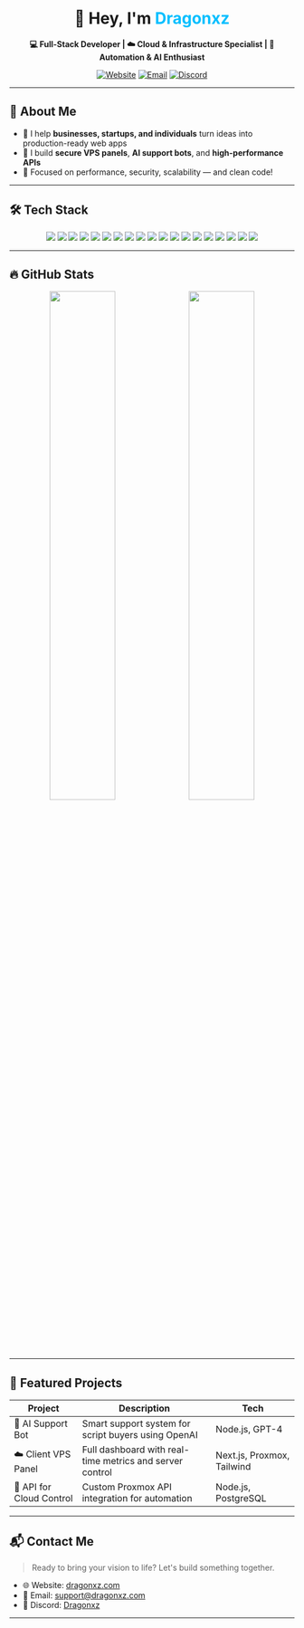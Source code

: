 <h1 align="center">👋 Hey, I'm <span style="color:#00bfff">Dragonxz</span></h1>

<p align="center">
  <strong>💻 Full-Stack Developer | ☁️ Cloud & Infrastructure Specialist | 🤖 Automation & AI Enthusiast</strong>
</p>

<p align="center">
  <a href="https://dragonxz.com" target="_blank"><img alt="Website" src="https://img.shields.io/badge/Portfolio-dragonxz.com-blue?style=for-the-badge&logo=chrome&logoColor=white" /></a>
  <a href="mailto:your@email.com"><img alt="Email" src="https://img.shields.io/badge/Email-Contact-blueviolet?style=for-the-badge&logo=gmail&logoColor=white" /></a>
  <a href="https://discord.gg/yourinvite" target="_blank"><img alt="Discord" src="https://img.shields.io/badge/Discord-Community-5865F2?style=for-the-badge&logo=discord&logoColor=white" /></a>
</p>

---

## 🧠 About Me

- 🚀 I help **businesses, startups, and individuals** turn ideas into production-ready web apps
- 🔐 I build **secure VPS panels**, **AI support bots**, and **high-performance APIs**
- 🎯 Focused on performance, security, scalability — and clean code!

---

## 🛠️ Tech Stack

<p align="center">
  <img src="https://img.shields.io/badge/-Next.js-black?logo=next.js&style=for-the-badge" />
  <img src="https://img.shields.io/badge/-React-61DAFB?logo=react&style=for-the-badge&logoColor=black" />
  <img src="https://img.shields.io/badge/-JavaScript-F7DF1E?logo=javascript&style=for-the-badge&logoColor=black" />
  <img src="https://img.shields.io/badge/-TypeScript-3178C6?logo=typescript&style=for-the-badge&logoColor=white" />
  <img src="https://img.shields.io/badge/-Node.js-339933?logo=node.js&style=for-the-badge&logoColor=white" />
  <img src="https://img.shields.io/badge/-TailwindCSS-06B6D4?logo=tailwindcss&style=for-the-badge&logoColor=white" />
  <img src="https://img.shields.io/badge/-Prisma-2D3748?logo=prisma&style=for-the-badge&logoColor=white" />
  <img src="https://img.shields.io/badge/-PostgreSQL-4169E1?logo=postgresql&style=for-the-badge&logoColor=white" />
  <img src="https://img.shields.io/badge/-MySQL-4479A1?logo=mysql&style=for-the-badge&logoColor=white" />
  <img src="https://img.shields.io/badge/-SQLite-003B57?logo=sqlite&style=for-the-badge&logoColor=white" />
  <img src="https://img.shields.io/badge/-Redis-DC382D?logo=redis&style=for-the-badge&logoColor=white" />
  <img src="https://img.shields.io/badge/-Docker-2496ED?logo=docker&style=for-the-badge&logoColor=white" />
  <img src="https://img.shields.io/badge/-Nginx-009639?logo=nginx&style=for-the-badge&logoColor=white" />
  <img src="https://img.shields.io/badge/-Linux-FCC624?logo=linux&style=for-the-badge&logoColor=black" />
  <img src="https://img.shields.io/badge/-Windows-0078D6?logo=windows&style=for-the-badge&logoColor=white" />
  <img src="https://img.shields.io/badge/-Proxmox-E57000?style=for-the-badge" />
  <img src="https://img.shields.io/badge/-VMware-607078?logo=vmware&style=for-the-badge&logoColor=white" />
  <img src="https://img.shields.io/badge/-Virtualizor-0066cc?style=for-the-badge" />
  <img src="https://img.shields.io/badge/-Vercel-000000?logo=vercel&style=for-the-badge&logoColor=white" />
</p>

---

## 🔥 GitHub Stats

<p align="center">
  <img src="https://github-readme-stats.vercel.app/api?username=DragonxzV1&show_icons=true&theme=tokyonight&hide_border=true" width="48%" />
  <img src="https://github-readme-streak-stats.herokuapp.com?user=DragonxzV1&theme=tokyonight&hide_border=true" width="48%" />
</p>

---

## 🌟 Featured Projects

| Project | Description | Tech |
|--------|-------------|------|
| 🧠 AI Support Bot | Smart support system for script buyers using OpenAI | Node.js, GPT-4 |
| ☁️ Client VPS Panel | Full dashboard with real-time metrics and server control | Next.js, Proxmox, Tailwind |
| 🔌 API for Cloud Control | Custom Proxmox API integration for automation | Node.js, PostgreSQL |

---

## 📬 Contact Me

> Ready to bring your vision to life? Let's build something together.

- 🌐 Website: [dragonxz.com](https://dragonxz.com)
- 📧 Email: [support@dragonxz.com](mailto:support@dragonxz.com)
- 💬 Discord: [Dragonxz](https://discord.com/users/481211563735253022)

---
